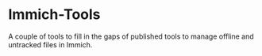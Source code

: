# Immich-Tools
A couple of tools to fill in the gaps of published tools to manage offline and untracked files in Immich.
